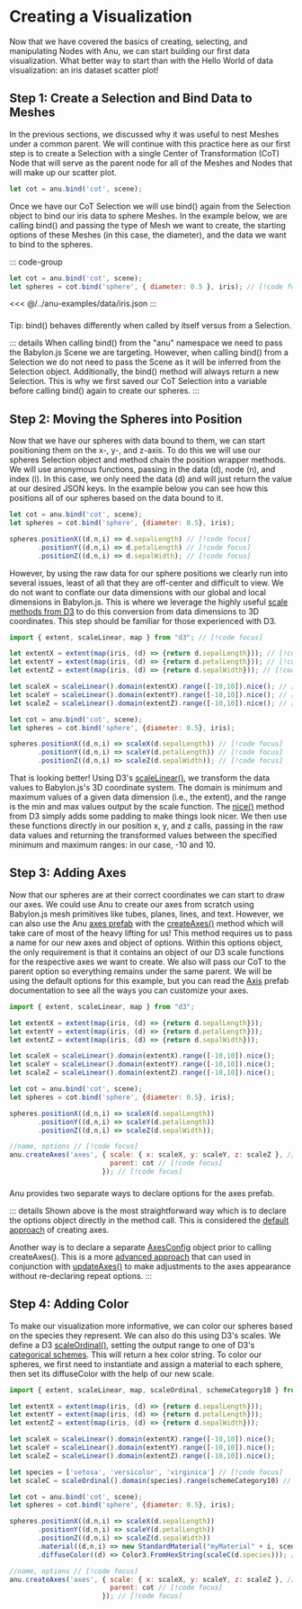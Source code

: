 <script setup>
  import multiView from "../vue_components/multiView.vue"
</script>

<multiView>

# Creating a Visualization

Now that we have covered the basics of creating, selecting, and manipulating Nodes with Anu, we can start building our first data visualization. What better way to start than with the Hello World of data visualization: an iris dataset scatter plot!

## Step 1: Create a Selection and Bind Data to Meshes

In the previous sections, we discussed why it was useful to nest Meshes under a common parent. We will continue with this practice here as our first step is to create a Selection with a single Center of Transformation (CoT) Node that will serve as the parent node for all of the Meshes and Nodes that will make up our scatter plot.

```js
let cot = anu.bind('cot', scene);
```

Once we have our CoT Selection we will use bind() again from the Selection object to bind our iris data to sphere Meshes. In the example below, we are calling bind() and passing the type of Mesh we want to create, the starting options of these Meshes (in this case, the diameter), and the data we want to bind to the spheres.


::: code-group
```js
let cot = anu.bind('cot', scene);
let spheres = cot.bind('sphere', { diameter: 0.5 }, iris); // [!code focus]
```

<<< @/../anu-examples/data/iris.json
:::


<inlineView scene="step1" :inspector="true" />


<div class="tip custom-block" style="padding-top: 8px">
Tip: bind() behaves differently when called by itself versus from a Selection.

::: details
When calling bind() from the "anu" namespace we need to pass the Babylon.js Scene we are targeting. However, when calling bind() from a Selection we do not need to pass the Scene as it will be inferred from the Selection object. Additionally, the bind() method will always return a new Selection. This is why we first saved our CoT Selection into a variable before calling bind() again to create our spheres.
:::

</div>

## Step 2: Moving the Spheres into Position

Now that we have our spheres with data bound to them, we can start positioning them on the x-, y-, and z-axis. To do this we will use our spheres Selection object and method chain the position wrapper methods. We will use anonymous functions, passing in the data (d), node (n), and index (i). In this case, we only need the data (d) and will just return the value at our desired JSON keys. In the example below you can see how this positions all of our spheres based on the data bound to it.

```js
let cot = anu.bind('cot', scene);
let spheres = cot.bind('sphere', {diameter: 0.5}, iris);

spheres.positionX((d,n,i) => d.sepalLength) // [!code focus]
       .positionY((d,n,i) => d.petalLength) // [!code focus]
       .positionZ((d,n,i) => d.sepalWidth); // [!code focus]
```


<inlineView scene="step2" />

However, by using the raw data for our sphere positions we clearly run into several issues, least of all that they are off-center and difficult to view. We do not want to conflate our data dimensions with our global and local dimensions in Babylon.js. This is where we leverage the highly useful [scale methods from D3](https://d3js.org/d3-scale) to do this conversion from data dimensions to 3D coordinates. This step should be familiar for those experienced with D3.

```js
import { extent, scaleLinear, map } from "d3"; // [!code focus]

let extentX = extent(map(iris, (d) => {return d.sepalLength})); // [!code focus]
let extentY = extent(map(iris, (d) => {return d.petalLength})); // [!code focus]
let extentZ = extent(map(iris, (d) => {return d.sepalWidth})); // [!code focus]

let scaleX = scaleLinear().domain(extentX).range([-10,10]).nice(); // [!code focus]
let scaleY = scaleLinear().domain(extentY).range([-10,10]).nice(); // [!code focus]
let scaleZ = scaleLinear().domain(extentZ).range([-10,10]).nice(); // [!code focus]

let cot = anu.bind('cot', scene);
let spheres = cot.bind('sphere', {diameter: 0.5}, iris);

spheres.positionX((d,n,i) => scaleX(d.sepalLength)) // [!code focus]
       .positionY((d,n,i) => scaleY(d.petalLength)) // [!code focus]
       .positionZ((d,n,i) => scaleZ(d.sepalWidth)); // [!code focus]
```

<inlineView scene="step3" />

That is looking better! Using D3's [scaleLinear()](https://d3js.org/d3-scale/linear), we transform the data values to Babylon.js's 3D coordinate system. The domain is minimum and maximum values of a given data dimension (i.e., the extent), and the range is the min and max values output by the scale function. The [nice()](https://d3js.org/d3-scale/linear#linear_nice) method from D3 simply adds some padding to make things look nicer. We then use these functions directly in our position x, y, and z calls, passing in the raw data values and returning the transformed values between the specified minimum and maximum ranges: in our case, -10 and 10.

## Step 3: Adding Axes

Now that our spheres are at their correct coordinates we can start to draw our axes. We could use Anu to create our axes from scratch using Babylon.js mesh primitives like tubes, planes, lines, and text. However, we can also use the Anu [axes prefab](./prefabs/axes.md) with the [createAxes()](../api/modules.md#createaxes) method which will take care of most of the heavy lifting for us! This method requires us to pass a name for our new axes and object of options. Within this options object, the only requirement is that it contains an object of our D3 scale functions for the respective axes we want to create. We also will pass our CoT to the parent option so everything remains under the same parent. We will be using the default options for this example, but you can read the [Axis](../api/classes/Axis.md) prefab documentation to see all the ways you can customize your axes.

```js
import { extent, scaleLinear, map } from "d3";

let extentX = extent(map(iris, (d) => {return d.sepalLength}));
let extentY = extent(map(iris, (d) => {return d.petalLength}));
let extentZ = extent(map(iris, (d) => {return d.sepalWidth}));

let scaleX = scaleLinear().domain(extentX).range([-10,10]).nice();
let scaleY = scaleLinear().domain(extentY).range([-10,10]).nice();
let scaleZ = scaleLinear().domain(extentZ).range([-10,10]).nice();

let cot = anu.bind('cot', scene);
let spheres = cot.bind('sphere', {diameter: 0.5}, iris);

spheres.positionX((d,n,i) => scaleX(d.sepalLength))
       .positionY((d,n,i) => scaleY(d.petalLength))
       .positionZ((d,n,i) => scaleZ(d.sepalWidth));

//name, options // [!code focus]
anu.createAxes('axes', { scale: { x: scaleX, y: scaleY, z: scaleZ }, // [!code focus]
                         parent: cot // [!code focus]
                       }); // [!code focus]
```

<inlineView scene="step5" />

<div class="tip custom-block" style="padding-top: 8px">
Anu provides two separate ways to declare options for the axes prefab.

::: details
Shown above is the most straightforward way which is to declare the options object directly in the method call. This is considered the [default approach](./prefabs/axes.md#default-3d-axes) of creating axes.

Another way is to declare a separate [AxesConfig](../api/classes/AxesConfig.md) object prior to calling createAxes(). This is a more [advanced approach](../guide/prefabs/axes.md#using-axisconfig) that can used in conjunction with [updateAxes()](../api/classes/Axis.md#updateaxes) to make adjustments to the axes appearance without re-declaring repeat options.
:::

</div>

## Step 4: Adding Color

To make our visualization more informative, we can color our spheres based on the species they represent. We can also do this using D3's scales. We define a D3 [scaleOrdinal()](https://d3js.org/d3-scale/ordinal), setting the output range to one of D3's [categorical schemes](https://d3js.org/d3-scale-chromatic/categorical). This will return a hex color string. To color our spheres, we first need to instantiate and assign a material to each sphere, then set its diffuseColor with the help of our new scale.

```js
import { extent, scaleLinear, map, scaleOrdinal, schemeCategory10 } from "d3"; // [!code focus]

let extentX = extent(map(iris, (d) => {return d.sepalLength}));
let extentY = extent(map(iris, (d) => {return d.petalLength}));
let extentZ = extent(map(iris, (d) => {return d.sepalWidth}));

let scaleX = scaleLinear().domain(extentX).range([-10,10]).nice();
let scaleY = scaleLinear().domain(extentY).range([-10,10]).nice();
let scaleZ = scaleLinear().domain(extentZ).range([-10,10]).nice();

let species = ['setosa', 'versicolor', 'virginica'] // [!code focus]
let scaleC = scaleOrdinal().domain(species).range(schemeCategory10) // [!code focus]

let cot = anu.bind('cot', scene);
let spheres = cot.bind('sphere', {diameter: 0.5}, iris);

spheres.positionX((d,n,i) => scaleX(d.sepalLength))
       .positionY((d,n,i) => scaleY(d.petalLength))
       .positionZ((d,n,i) => scaleZ(d.sepalWidth))
       .material((d,n,i) => new StandardMaterial("myMaterial" + i, scene)) // [!code focus]
       .diffuseColor((d) => Color3.FromHexString(scaleC(d.species))); // [!code focus]

//name, options // [!code focus]
anu.createAxes('axes', { scale: { x: scaleX, y: scaleY, z: scaleZ }, // [!code focus]
                         parent: cot // [!code focus]
                       }); // [!code focus]
```

<inlineView scene="step6" />


</multiView>


